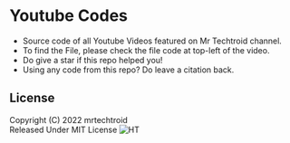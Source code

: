 # Youtube Codes
- Source code of all Youtube Videos featured on Mr Techtroid channel.
- To find the File, please check the file code at top-left of the video.
- Do give a star if this repo helped you!
- Using any code from this repo? Do leave a citation back. 

## License
Copyright (C) 2022 mrtechtroid   
Released Under MIT License 
![HT](https://user-images.githubusercontent.com/64828294/163919272-48eecb6b-76d5-4098-9939-7c678b4e6ff5.png)
